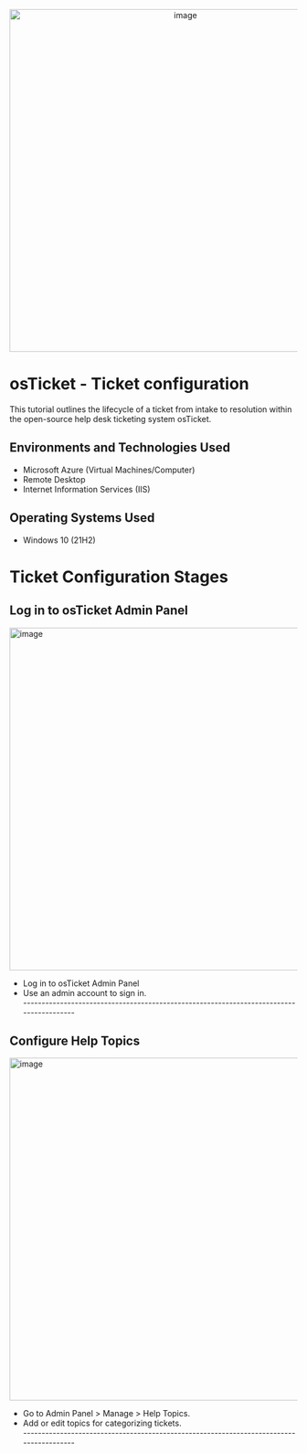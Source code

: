 <p align="center">
<img width="600" alt="image" src="https://github.com/user-attachments/assets/970b94af-bd29-4f9a-bc39-77e66b8c6242" />

</p>

<h1>osTicket - Ticket configuration</h1>
This tutorial outlines the lifecycle of a ticket from intake to resolution within the open-source help desk ticketing system osTicket.

<h2>Environments and Technologies Used</h2>

- Microsoft Azure (Virtual Machines/Computer)
- Remote Desktop
- Internet Information Services (IIS)

<h2>Operating Systems Used </h2>

- Windows 10</b> (21H2)

<h1>Ticket Configuration Stages</h1>

<h2>Log in to osTicket Admin Panel</h2>
<img width="600" alt="image" src="https://github.com/user-attachments/assets/bcf481c8-8334-4bd3-a6d9-757f319609ec" />
<ul>
  <li>Log in to osTicket Admin Panel</li>
  <li>Use an admin account to sign in.</li>
   ----------------------------------------------------------------------------------------
  </ul>

<h2> Configure Help Topics</h2>
<img width="600" alt="image" src="https://github.com/user-attachments/assets/e7c707af-b011-4e4a-9bf2-d19c80783611" />
<ul>
  <li>Go to Admin Panel > Manage > Help Topics.</li>
  <li>Add or edit topics for categorizing tickets.</li>
   ----------------------------------------------------------------------------------------
  </ul>






